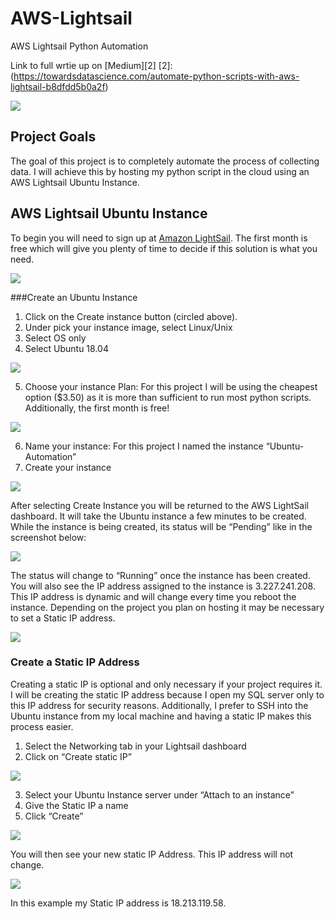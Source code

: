 # AWS-Lightsail
AWS Lightsail Python Automation 

Link to full wrtie up on [Medium][2]
[2]:(https://towardsdatascience.com/automate-python-scripts-with-aws-lightsail-b8dfdd5b0a2f)

![](https://github.com/Landstein/AWS-Lightsail/blob/master/images/awslightsail.png)


## Project Goals

The goal of this project is to completely automate the process of collecting data.  I will achieve this by hosting my python script in the cloud using an AWS Lightsail Ubuntu Instance.  


## AWS Lightsail Ubuntu Instance 

To begin you will need to sign up at [Amazon LightSail][1].  The first month is free which will give you plenty of time to decide if this solution is what you need. 

[1]:https://aws.amazon.com/lightsail/

![](https://github.com/Landstein/AWS-Lightsail/blob/master/images/instance_1.png)

###Create an Ubuntu Instance 

1. Click on the Create instance button (circled above). 
2. Under pick your instance image, select Linux/Unix 
3. Select OS only 
4. Select Ubuntu 18.04

![](https://github.com/Landstein/AWS-Lightsail/blob/master/images/instance_2.png)

5. Choose your instance Plan: For this project I will be using the cheapest option ($3.50) as it is more than sufficient to run most python scripts.  Additionally, the first month is free! 

![](https://github.com/Landstein/AWS-Lightsail/blob/master/images/instance_3.png)

6. Name your instance:  For this project I named the instance “Ubuntu-Automation”
7. Create your instance

![](https://github.com/Landstein/AWS-Lightsail/blob/master/images/instance_4.png)

After selecting Create Instance you will be returned to the AWS LightSail dashboard.  It will take the Ubuntu instance a few minutes to be created.  While the instance is being created, its status will be “Pending” like in the screenshot below:

![](https://github.com/Landstein/AWS-Lightsail/blob/master/images/pending.png)

The status will change to “Running” once the instance has been created.  You will also see the IP address assigned to the instance is 3.227.241.208.  This IP address is dynamic and will change every time you reboot the instance.  Depending on the project you plan on hosting it may be necessary to set a Static IP address.  

![](https://github.com/Landstein/AWS-Lightsail/blob/master/images/running.png)

### Create a Static IP Address 

Creating a static IP is optional and only necessary if your project requires it.  I will be creating the static IP address because I open my SQL server only to this IP address for security reasons.  Additionally, I prefer to SSH into the Ubuntu instance from my local machine and having a static IP makes this process easier.   

1. Select the Networking tab in your Lightsail dashboard 
2. Click on “Create static IP” 

![](https://github.com/Landstein/AWS-Lightsail/blob/master/images/ip_1.png)

3. Select your Ubuntu Instance server under “Attach to an instance”
4. Give the Static IP a name
5. Click “Create”

![](https://github.com/Landstein/AWS-Lightsail/blob/master/images/ip_2.png)

You will then see your new static IP Address.  This IP address will not change. 

![](https://github.com/Landstein/AWS-Lightsail/blob/master/images/ip_4.png)


In this example my Static IP address is 18.213.119.58.  









